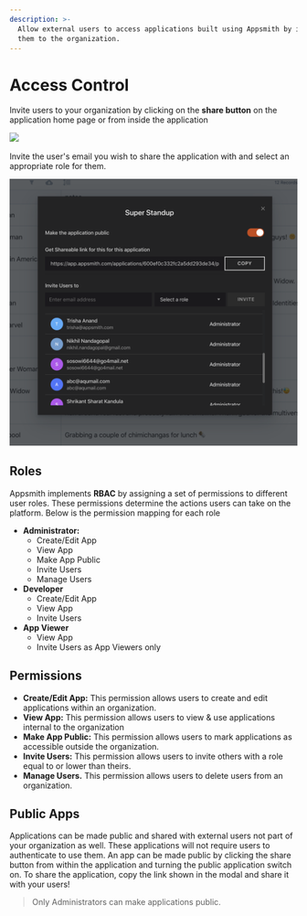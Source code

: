```yaml
---
description: >-
  Allow external users to access applications built using Appsmith by inviting
  them to the organization.
---
```


# Access Control

Invite users to your organization by clicking on the **share button** on the application home page or from inside the application

![](../.gitbook/assets/share-app.png)

Invite the user's email you wish to share the application with and select an appropriate role for them.

![](../.gitbook/assets/invite-modal.png)

## Roles

Appsmith implements **RBAC** by assigning a set of permissions to different user roles. These permissions determine the actions users can take on the platform. Below is the permission mapping for each role

* **Administrator:** 
  * Create/Edit App
  * View App
  * Make App Public
  * Invite Users
  * Manage Users
* **Developer**
  * Create/Edit App
  * View App
  * Invite Users
* **App Viewer**
  * View App
  * Invite Users as App Viewers only

## Permissions

* **Create/Edit App:** This permission allows users to create and edit applications within an organization.
* **View App:** This permission allows users to view & use applications internal to the organization
* **Make App Public:** This permission allows users to mark applications as accessible outside the organization.
* **Invite Users:** This permission allows users to invite others with a role equal to or lower than theirs.
* **Manage Users.** This permission allows users to delete users from an organization.

## Public Apps

Applications can be made public and shared with external users not part of your organization as well. These applications will not require users to authenticate to use them. An app can be made public by clicking the share button from within the application and turning the public application switch on. To share the application, copy the link shown in the modal and share it with your users!

> Only Administrators can make applications public.


